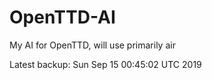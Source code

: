# OpenTTD-AI
My AI for OpenTTD, will use primarily air

Latest backup: Sun Sep 15 00:45:02 UTC 2019
